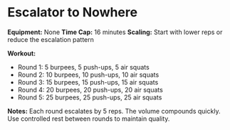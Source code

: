 # Escalator to Nowhere

**Equipment:** None
**Time Cap:** 16 minutes
**Scaling:** Start with lower reps or reduce the escalation pattern

**Workout:**
- Round 1: 5 burpees, 5 push-ups, 5 air squats
- Round 2: 10 burpees, 10 push-ups, 10 air squats
- Round 3: 15 burpees, 15 push-ups, 15 air squats
- Round 4: 20 burpees, 20 push-ups, 20 air squats
- Round 5: 25 burpees, 25 push-ups, 25 air squats

**Notes:**
Each round escalates by 5 reps. The volume compounds quickly. Use controlled rest between rounds to maintain quality.
